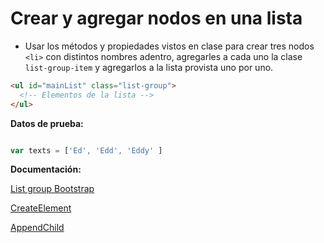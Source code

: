 # Crear y agregar nodos en una lista 

- Usar los métodos y propiedades vistos en clase para crear tres nodos `<li>` con distintos nombres adentro, agregarles a cada uno la clase `list-group-item` y agregarlos a la lista provista uno por uno.

```html
<ul id="mainList" class="list-group">
  <!-- Elementos de la lista -->
</ul>
```

**Datos de prueba:**

```js

var texts = ['Ed', 'Edd', 'Eddy' ]

```

**Documentación:**

[List group Bootstrap](https://getbootstrap.com/docs/4.1/components/list-group/)

[CreateElement](https://developer.mozilla.org/en-US/docs/Web/API/Document/createElement)

[AppendChild](https://developer.mozilla.org/en-US/docs/Web/API/Node/appendChild)
